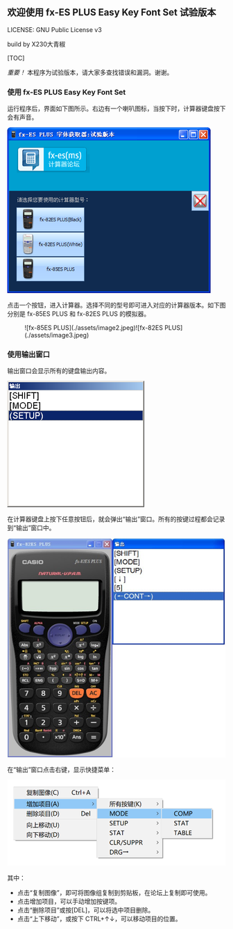 ## 欢迎使用 fx-ES PLUS Easy Key Font Set 试验版本

LICENSE: GNU Public License v3

build by X230大青椒

[TOC]

*重要！*
本程序为试验版本，请大家多查找错误和漏洞。谢谢。

### 使用 fx-ES PLUS Easy Key Font Set

运行程序后，界面如下图所示。右边有一个喇叭图标，当按下时，计算器键盘按下会有声音。

![image1](./assets/image1.png)

点击一个按钮，进入计算器。选择不同的型号即可进入对应的计算器版本。如下图分别是 fx-85ES PLUS 和 fx-82ES PLUS 的模拟器。

<figure class="half">![fx-85ES PLUS](./assets/image2.jpeg)![fx-82ES PLUS](./assets/image3.jpeg) </figure>

### 使用输出窗口

输出窗口会显示所有的键盘输出内容。

![输出窗口](./assets/image5.png)

在计算器键盘上按下任意按钮后，就会弹出“输出”窗口。所有的按键过程都会记录到“输出”窗口中。

![image26](./assets/image26.jpeg)



在“输出”窗口点击右键，显示快捷菜单：

![输出窗口的快捷菜单](./assets/image4.png)

其中：

* 点击“复制图像”，即可将图像组复制到剪贴板，在论坛上复制即可使用。
* 点击增加项目，可以手动增加按键项。
* 点击“删除项目”或按[DEL]，可以将选中项目删除。
* 点击“上下移动”，或按下 CTRL+↑↓，可以移动项目的位置。



